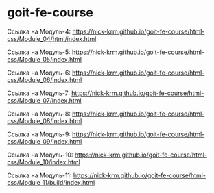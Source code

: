 ﻿# goit-fe-course

Ссылка на Модуль-4: https://nick-krm.github.io/goit-fe-course/html-css/Module_04/html/index.html

Ссылка на Модуль-5: https://nick-krm.github.io/goit-fe-course/html-css/Module_05/index.html

Ссылка на Модуль-6: https://nick-krm.github.io/goit-fe-course/html-css/Module_06/index.html

Ссылка на Модуль-7: https://nick-krm.github.io/goit-fe-course/html-css/Module_07/index.html

Ссылка на Модуль-8: https://nick-krm.github.io/goit-fe-course/html-css/Module_08/index.html

Ссылка на Модуль-9: https://nick-krm.github.io/goit-fe-course/html-css/Module_09/index.html

Ссылка на Модуль-10: https://nick-krm.github.io/goit-fe-course/html-css/Module_10/index.html

Ссылка на Модуль-11: https://nick-krm.github.io/goit-fe-course/html-css/Module_11/build/index.html
